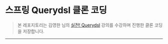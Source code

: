 # 스프링 Querydsl 클론 코딩

> 본 레포지토리는 김영한 님의 [실전! Querydsl](https://inf.run/Soef) 강의를 수강하며 진행한 클론 코딩을 저장합니다.
  
***
